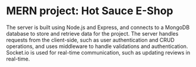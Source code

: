 # MERN project: Hot Sauce E-Shop

The server is built using Node.js and Express, and connects to a MongoDB database to store and retrieve data for the project. The server handles requests from the client-side, such as user authentication and CRUD operations, and uses middleware to handle validations and authentication. Socket.io is used for real-time communication, such as updating reviews in real-time.
